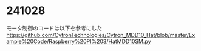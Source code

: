 # 241028
モータ制御のコードは以下を参考にした
https://github.com/CytronTechnologies/Cytron_MDD10_Hat/blob/master/Example%20Code/Raspberry%20PI%203/HatMDD10SM.py

